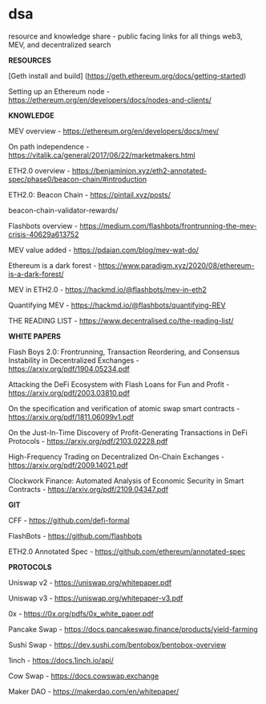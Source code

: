 # dsa
resource and knowledge share - public facing links for all things web3, MEV, and decentralized search

**RESOURCES**

[Geth install and build] (https://geth.ethereum.org/docs/getting-started)

Setting up an Ethereum node - https://ethereum.org/en/developers/docs/nodes-and-clients/

**KNOWLEDGE** 

MEV overview - https://ethereum.org/en/developers/docs/mev/

On path independence - https://vitalik.ca/general/2017/06/22/marketmakers.html

ETH2.0 overview - https://benjaminion.xyz/eth2-annotated-spec/phase0/beacon-chain/#introduction

ETH2.0: Beacon Chain - https://pintail.xyz/posts/

beacon-chain-validator-rewards/

Flashbots overview - https://medium.com/flashbots/frontrunning-the-mev-crisis-40629a613752

MEV value added - https://pdaian.com/blog/mev-wat-do/

Ethereum is a dark forest - https://www.paradigm.xyz/2020/08/ethereum-is-a-dark-forest/

MEV in ETH2.0 - https://hackmd.io/@flashbots/mev-in-eth2

Quantifying MEV - https://hackmd.io/@flashbots/quantifying-REV

THE READING LIST - https://www.decentralised.co/the-reading-list/


**WHITE PAPERS**

Flash Boys 2.0: Frontrunning, Transaction Reordering, and Consensus Instability in Decentralized Exchanges - https://arxiv.org/pdf/1904.05234.pdf

Attacking the DeFi Ecosystem with Flash Loans for Fun and Profit - https://arxiv.org/pdf/2003.03810.pdf

On the specification and verification of atomic swap smart contracts - https://arxiv.org/pdf/1811.06099v1.pdf

On the Just-In-Time Discovery of Profit-Generating Transactions in DeFi Protocols - https://arxiv.org/pdf/2103.02228.pdf

High-Frequency Trading on Decentralized On-Chain Exchanges - https://arxiv.org/pdf/2009.14021.pdf

Clockwork Finance: Automated Analysis of Economic Security in Smart Contracts - https://arxiv.org/pdf/2109.04347.pdf

**GIT**

CFF - https://github.com/defi-formal

FlashBots - https://github.com/flashbots

ETH2.0 Annotated Spec - https://github.com/ethereum/annotated-spec

**PROTOCOLS**

Uniswap v2 - https://uniswap.org/whitepaper.pdf

Uniswap v3 - https://uniswap.org/whitepaper-v3.pdf

0x - https://0x.org/pdfs/0x_white_paper.pdf

Pancake Swap - https://docs.pancakeswap.finance/products/yield-farming

Sushi Swap - https://dev.sushi.com/bentobox/bentobox-overview

1inch - https://docs.1inch.io/api/

Cow Swap - https://docs.cowswap.exchange

Maker DAO - https://makerdao.com/en/whitepaper/
